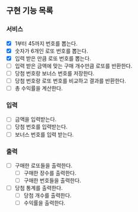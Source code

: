 ## 구현 기능 목록
### 서비스
- [X] 1부터 45까지 번호를 뽑는다.
- [X] 숫자가 6개인 로또 번호를 뽑는다. 
- [X] 입력 받은 만큼 로또 번호를 뽑는다.
- [ ] 입력 받은 금액에 맞는 구매 개수만큼 로또를 반환한다.
- [ ] 당첨 번호랑 보너스 번호를 저장한다.
- [ ] 당첨 번호랑 로또 번호를 비교하고 결과를 반환한다.
- [ ] 총 수익률을 계산한다.
### 입력
- [ ] 금액을 입력받는다.
- [ ] 당첨 번호를 입력받는다.
- [ ] 보너스 번호를 입력 받는다.
### 출력
- [ ] 구매한 로또들을 출력한다.
  - [ ] 구매한 장수를 출력한다.
  - [ ] 구매한 번호들을 출력한다.
- [ ] 당첨 통계를 출력한다.
  - [ ] 당첨 개수를 출력한다.
  - [ ] 수익률을 출력한다.